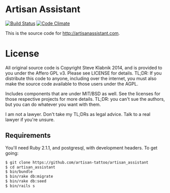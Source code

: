 # Artisan Assistant

[![Build Status](https://travis-ci.org/artisan-tattoo/assistant-api.svg)](https://travis-ci.org/artisan-tattoo/assistant-api) [![Code Climate](https://codeclimate.com/github/artisan-tattoo/artisan_assistant.png)](https://codeclimate.com/github/artisan-tattoo/artisan_assistant)

This is the source code for http://artisanassistant.com.

# License

All original source code is Copyright Steve Klabnik 2014, and is provided to
you under the Affero GPL v3. Please see LICENSE for details. TL;DR: If you
distribute this code to anyone, including over the internet, you must also make
the source code available to those users under the AGPL.

Includes components that are under MIT/BSD as well. See the licenses for those
respective projects for more details. TL;DR: you can't sue the authors, but
you can do whatever you want with them.

I am not a lawyer. Don't take my TL;DRs as legal advice. Talk to a real lawyer
if you're unsure.

## Requirements

You'll need Ruby 2.1.1, and postgresql, with development headers. To get going:

```bash
$ git clone https://github.com/artisan-tattoo/artisan_assistant
$ cd artisan_assistant
$ bin/bundle
$ bin/rake db:migrate
$ bin/rake db:seed
$ bin/rails s
```
